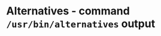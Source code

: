 Alternatives - command ``/usr/bin/alternatives`` output
=======================================================